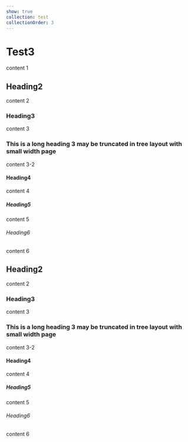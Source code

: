 ```yaml
---
show: true
collection: test
collectionOrder: 3
---
```


# Test3
content 1

## Heading2

content 2

### Heading3
content 3

### This is a long heading 3 may be truncated in tree layout with small width page

content 3-2

#### Heading4
content 4

##### Heading5
content 5

###### Heading6
content 6

## Heading2

content 2

### Heading3
content 3

### This is a long heading 3 may be truncated in tree layout with small width page

content 3-2

#### Heading4
content 4

##### Heading5
content 5

###### Heading6
content 6
